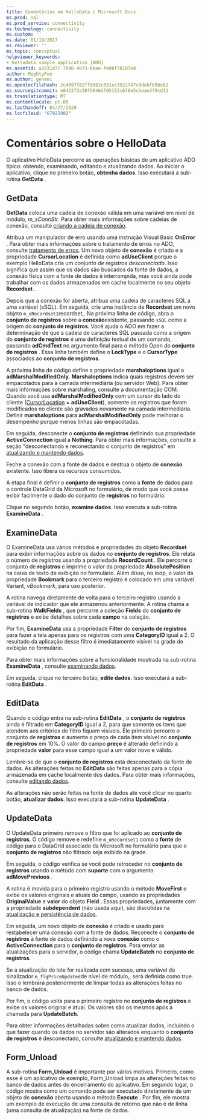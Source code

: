 ```yaml
---
title: Comentários em HelloData | Microsoft Docs
ms.prod: sql
ms.prod_service: connectivity
ms.technology: connectivity
ms.custom: ''
ms.date: 01/19/2017
ms.reviewer: ''
ms.topic: conceptual
helpviewer_keywords:
- hellodata sample application [ADO]
ms.assetid: a2831d77-7040-4b73-bbae-fe0bf78107ed
author: MightyPen
ms.author: genemi
ms.openlocfilehash: 2c4897f82ff8562c031ec3522f47cddebfb56eb2
ms.sourcegitcommit: e042272a38fb646df05152c676e5cbeae3f9cd13
ms.translationtype: MT
ms.contentlocale: pt-BR
ms.lasthandoff: 04/27/2020
ms.locfileid: "67925802"
---
```

# <a name="comments-on-hellodata"></a>Comentários sobre o HelloData
O aplicativo HelloData percorre as operações básicas de um aplicativo ADO típico: obtendo, examinando, editando e atualizando dados. Ao iniciar o aplicativo, clique no primeiro botão, **obtenha dados**. Isso executará a sub-rotina **GetData** .  
  
## <a name="getdata"></a>GetData  
 **GetData** coloca uma cadeia de conexão válida em uma variável em nível de módulo, *m_sConnStr*. Para obter mais informações sobre cadeias de conexão, consulte [criando a cadeia de conexão](../../../ado/guide/data/creating-a-connection-string.md).  
  
 Atribua um manipulador de erro usando uma instrução Visual Basic **OnError** . Para obter mais informações sobre o tratamento de erros no ADO, consulte [tratamento de erros](../../../ado/guide/data/error-handling.md). Um novo objeto de **conexão** é criado e a propriedade **CursorLocation** é definida como **adUseClient** porque o exemplo HelloData cria um *conjunto de registros desconectado*. Isso significa que assim que os dados são buscados da fonte de dados, a conexão física com a fonte de dados é interrompida, mas você ainda pode trabalhar com os dados armazenados em cache localmente no seu objeto **Recordset** .  
  
 Depois que a conexão for aberta, atribua uma cadeia de caracteres SQL a uma variável (sSQL). Em seguida, crie uma instância de **Recordset** um novo objeto `m_oRecordset1`recordset,. Na próxima linha de código, abra o **conjunto de registros** sobre a **conexão**existente, passando `sSQL` como a origem do **conjunto de registros**. Você ajuda o ADO em fazer a determinação de que a cadeia de caracteres SQL passada como a origem do **conjunto de registros** é uma definição textual de um comando, passando **adCmdText** no argumento final para o método Open do **conjunto de registros** . Essa linha também define o **LockType** e o **CursorType** associados ao **conjunto de registros**.  
  
 A próxima linha de código define a propriedade **marshaloptions** igual a **adMarshalModifiedOnly**. **Marshaloptions** indica quais registros devem ser empacotados para a camada intermediária (ou servidor Web). Para obter mais informações sobre marshaling, consulte a documentação COM. Quando você usa **adMarshalModifiedOnly** com um cursor do lado do cliente ([CursorLocation](../../../ado/reference/ado-api/cursorlocation-property-ado.md) = **adUseClient**), somente os registros que foram modificados no cliente são gravados novamente na camada intermediária. Definir **marshaloptions** para **adMarshalModifiedOnly** pode melhorar o desempenho porque menos linhas são empacotadas.  
  
 Em seguida, desconecte o **conjunto de registros** definindo sua propriedade **ActiveConnection** igual a **Nothing**. Para obter mais informações, consulte a seção "desconectando e reconectando o conjunto de registros" em [atualizando e mantendo dados](../../../ado/guide/data/updating-and-persisting-data.md).  
  
 Feche a conexão com a fonte de dados e destrua o objeto de **conexão** existente. Isso libera os recursos consumidos.  
  
 A etapa final é definir o **conjunto de registros** como a **fonte** de dados para o controle DataGrid da Microsoft no formulário, de modo que você possa exibir facilmente o dado do conjunto de **registros** no formulário.  
  
 Clique no segundo botão, **examine dados**. Isso executa a sub-rotina **ExamineData** .  
  
## <a name="examinedata"></a>ExamineData  
 O ExamineData usa vários métodos e propriedades do objeto **Recordset** para exibir informações sobre os dados no **conjunto de registros**. Ele relata o número de registros usando a propriedade **RecordCount** . Ele percorre o conjunto de **registros** e imprime o valor da propriedade **AbsolutePosition** na caixa de texto de exibição no formulário. Além disso, no loop, o valor da propriedade **Bookmark** para o terceiro registro é colocado em uma variável Variant, *vBookmark*, para uso posterior.  
  
 A rotina navega diretamente de volta para o terceiro registro usando a variável de indicador que ele armazenou anteriormente. A rotina chama a sub-rotina **WalkFields** , que percorre a coleção **Fields** do **conjunto de registros** e exibe detalhes sobre cada **campo** na coleção.  
  
 Por fim, **ExamineData** usa a propriedade **Filter** do **conjunto de registros** para fazer a tela apenas para os registros com uma **CategoryID** igual a 2. O resultado da aplicação desse filtro é imediatamente visível na grade de exibição no formulário.  
  
 Para obter mais informações sobre a funcionalidade mostrada na sub-rotina **ExamineData** , consulte [examinando dados](../../../ado/guide/data/examining-data.md).  
  
 Em seguida, clique no terceiro botão, **edite dados**. Isso executará a sub-rotina **EditData** .  
  
## <a name="editdata"></a>EditData  
 Quando o código entra na sub-rotina **EditData** , o **conjunto de registros** ainda é filtrado em **CategoryID** igual a 2, para que somente os itens que atendem aos critérios de filtro fiquem visíveis. Ele primeiro percorre o conjunto de **registros** e aumenta o preço de cada item visível no **conjunto de registros** em 10%. O valor do campo **preço** é alterado definindo a propriedade **valor** para esse campo igual a um valor novo e válido.  
  
 Lembre-se de que o **conjunto de registros** está desconectado da fonte de dados. As alterações feitas no **EditData** são feitas apenas para a cópia armazenada em cache localmente dos dados. Para obter mais informações, consulte [editando dados](../../../ado/guide/data/editing-data.md).  
  
 As alterações não serão feitas na fonte de dados até você clicar no quarto botão, **atualizar dados**. Isso executará a sub-rotina **UpdateData** .  
  
## <a name="updatedata"></a>UpdateData  
 O UpdateData primeiro remove o filtro que foi aplicado ao **conjunto de registros**. O código remove e redefine `m_oRecordset1` como a **fonte** de código para o DataGrid associado da Microsoft no formulário para que o **conjunto de registros** não filtrado seja exibido na grade.  
  
 Em seguida, o código verifica se você pode retroceder no **conjunto de registros** usando o método com **suporte** com o argumento **adMovePrevious** .  
  
 A rotina é movida para o primeiro registro usando o método **MoveFirst** e exibe os valores originais e atuais do campo, usando as propriedades **OriginalValue** e **valor** do objeto **Field** . Essas propriedades, juntamente com a propriedade **subdependent** (não usada aqui), são discutidas na [atualização e persistência de dados](../../../ado/guide/data/updating-and-persisting-data.md).  
  
 Em seguida, um novo objeto de **conexão** é criado e usado para restabelecer uma conexão com a fonte de dados. Reconecte o **conjunto de registros** à fonte de dados definindo a nova **conexão** como o **ActiveConnection** para o **conjunto de registros**. Para enviar as atualizações para o servidor, o código chama **UpdateBatch** no **conjunto de registros**.  
  
 Se a atualização do lote for realizada com sucesso, uma variável de sinalizador `m_flgPriceUpdated`de nível de módulo,, será definida como true. Isso o lembrará posteriormente de limpar todas as alterações feitas no banco de dados.  
  
 Por fim, o código volta para o primeiro registro no **conjunto de registros** e exibe os valores original e atual. Os valores são os mesmos após a chamada para **UpdateBatch**.  
  
 Para obter informações detalhadas sobre como atualizar dados, incluindo o que fazer quando os dados no servidor são alterados enquanto o **conjunto de registros** é desconectado, consulte [atualizando e mantendo dados](../../../ado/guide/data/updating-and-persisting-data.md).  
  
## <a name="form_unload"></a>Form_Unload  
 A sub-rotina **Form_Unload** é importante por vários motivos. Primeiro, como esse é um aplicativo de exemplo, Form_Unload limpa as alterações feitas no banco de dados antes do encerramento do aplicativo. Em segundo lugar, o código mostra como um comando pode ser executado diretamente de um objeto de **conexão** aberta usando o método **Execute** . Por fim, ele mostra um exemplo de execução de uma consulta de retorno que não é de linha (uma consulta de atualização) na fonte de dados.
